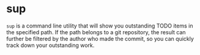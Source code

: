 # sup

`sup` is a command line utility that will show you outstanding TODO items in the specified path.
If the path belongs to a git repository, the result can further be filtered by the author who made the commit, so you can quickly track down your outstanding work.
